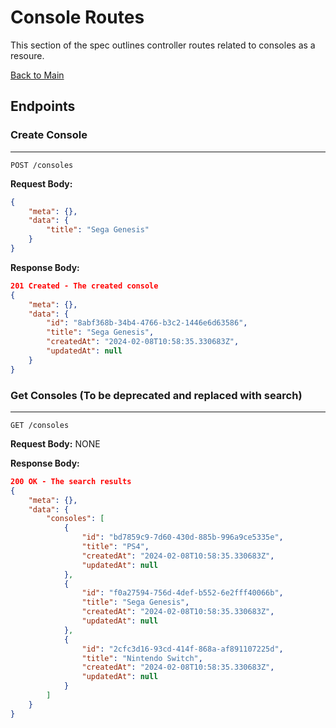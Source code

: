 # Console Routes

This section of the spec outlines controller routes related to consoles as a resoure.

[Back to Main](APISpec.md)

## Endpoints


### Create Console 
---
`POST /consoles`

**Request Body:**
```json
{
    "meta": {},
    "data": {
        "title": "Sega Genesis"
    }
}
```

**Response Body:**
```json
201 Created - The created console
{
    "meta": {},
    "data": {
        "id": "8abf368b-34b4-4766-b3c2-1446e6d63586",
        "title": "Sega Genesis",
        "createdAt": "2024-02-08T10:58:35.330683Z",
        "updatedAt": null
    }
}
```


### Get Consoles (To be deprecated and replaced with search)
---
`GET /consoles`

**Request Body:** NONE

**Response Body:**
```json
200 OK - The search results
{
    "meta": {},
    "data": {
        "consoles": [
            {
                "id": "bd7859c9-7d60-430d-885b-996a9ce5335e",
                "title": "PS4",
                "createdAt": "2024-02-08T10:58:35.330683Z",
                "updatedAt": null
            },
            {
                "id": "f0a27594-756d-4def-b552-6e2fff40066b",
                "title": "Sega Genesis",
                "createdAt": "2024-02-08T10:58:35.330683Z",
                "updatedAt": null
            },
            {
                "id": "2cfc3d16-93cd-414f-868a-af891107225d",
                "title": "Nintendo Switch",
                "createdAt": "2024-02-08T10:58:35.330683Z",
                "updatedAt": null
            }
        ]
    }
}
```
